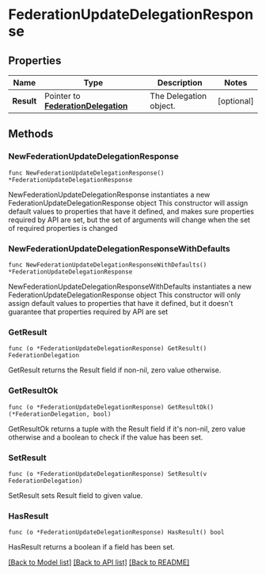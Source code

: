 # FederationUpdateDelegationResponse

## Properties

Name | Type | Description | Notes
------------ | ------------- | ------------- | -------------
**Result** | Pointer to [**FederationDelegation**](FederationDelegation.md) | The Delegation object. | [optional] 

## Methods

### NewFederationUpdateDelegationResponse

`func NewFederationUpdateDelegationResponse() *FederationUpdateDelegationResponse`

NewFederationUpdateDelegationResponse instantiates a new FederationUpdateDelegationResponse object
This constructor will assign default values to properties that have it defined,
and makes sure properties required by API are set, but the set of arguments
will change when the set of required properties is changed

### NewFederationUpdateDelegationResponseWithDefaults

`func NewFederationUpdateDelegationResponseWithDefaults() *FederationUpdateDelegationResponse`

NewFederationUpdateDelegationResponseWithDefaults instantiates a new FederationUpdateDelegationResponse object
This constructor will only assign default values to properties that have it defined,
but it doesn't guarantee that properties required by API are set

### GetResult

`func (o *FederationUpdateDelegationResponse) GetResult() FederationDelegation`

GetResult returns the Result field if non-nil, zero value otherwise.

### GetResultOk

`func (o *FederationUpdateDelegationResponse) GetResultOk() (*FederationDelegation, bool)`

GetResultOk returns a tuple with the Result field if it's non-nil, zero value otherwise
and a boolean to check if the value has been set.

### SetResult

`func (o *FederationUpdateDelegationResponse) SetResult(v FederationDelegation)`

SetResult sets Result field to given value.

### HasResult

`func (o *FederationUpdateDelegationResponse) HasResult() bool`

HasResult returns a boolean if a field has been set.


[[Back to Model list]](../README.md#documentation-for-models) [[Back to API list]](../README.md#documentation-for-api-endpoints) [[Back to README]](../README.md)


